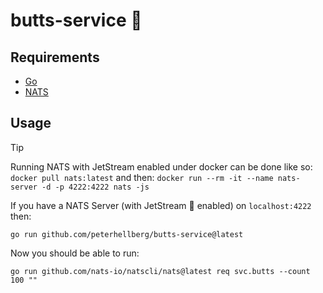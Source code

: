 # butts-service :peach:

## Requirements

- [Go](https://go.dev/)
- [NATS](https://nats.io/)

## Usage

> [!TIP]
> Running NATS with JetStream enabled under docker can be done like so:
> `docker pull nats:latest`
> and then:
> `docker run --rm -it --name nats-server -d -p 4222:4222 nats -js`

If you have a NATS Server (with JetStream :rocket: enabled) on `localhost:4222` then:

```
go run github.com/peterhellberg/butts-service@latest
```

Now you should be able to run:

```
go run github.com/nats-io/natscli/nats@latest req svc.butts --count 100 ""
```
